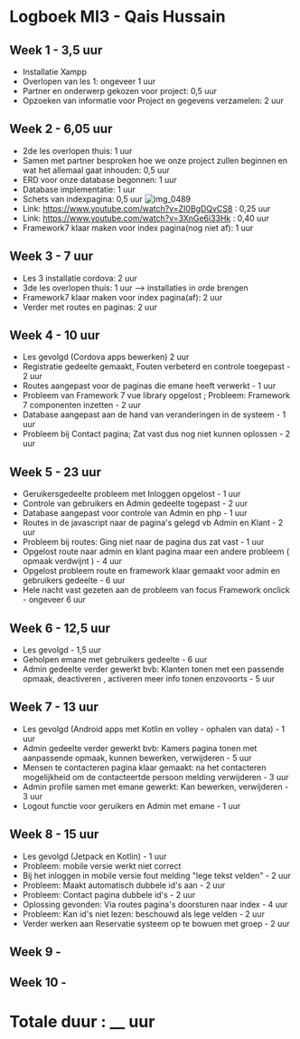 # Logboek MI3 - Qais Hussain
## Week 1 - 3,5 uur
* Installatie Xampp
* Overlopen van les 1: ongeveer 1 uur
* Partner en onderwerp gekozen voor project: 0,5 uur
* Opzoeken van informatie voor Project en gegevens verzamelen: 2 uur

## Week 2 - 6,05 uur
* 2de les overlopen thuis: 1 uur
* Samen met partner besproken hoe we onze project zullen beginnen en wat het allemaal gaat inhouden: 0,5 uur
* ERD voor onze database begonnen: 1 uur
* Database implementatie: 1 uur
* Schets van indexpagina: 0,5 uur
![img_0489](https://user-images.githubusercontent.com/32386896/46582967-80630400-ca4f-11e8-9f02-296239bac06c.JPG)
* Link: https://www.youtube.com/watch?v=ZI0BgDQvCS8 : 0,25 uur
* Link: https://www.youtube.com/watch?v=3XnGe6i33Hk : 0,40 uur
* Framework7 klaar maken voor index pagina(nog niet af): 1 uur

## Week 3 - 7 uur
* Les 3 installatie cordova: 2 uur
* 3de les overlopen thuis: 1 uur --> installaties in orde brengen
* Framework7 klaar maken voor index pagina(af): 2 uur
* Verder met routes en paginas: 2 uur

## Week 4 - 10 uur
  * Les gevolgd (Cordova apps bewerken) 2 uur
  * Registratie gedeelte gemaakt, Fouten verbeterd en controle toegepast - 2 uur
  * Routes aangepast voor de paginas die emane heeft verwerkt - 1 uur
  * Probleem van Framework 7 vue library opgelost ; Probleem: Framework 7 componenten inzetten - 2 uur
  * Database aangepast aan de hand van veranderingen in de systeem - 1 uur
  * Probleem bij Contact pagina; Zat vast dus nog niet kunnen oplossen - 2 uur
  
## Week 5 - 23 uur
  * Geruikersgedeelte probleem met Inloggen opgelost - 1 uur
  * Controle van gebruikers en Admin gedeelte togepast - 2 uur
  * Database aangepast voor controle van Admin en php - 1 uur
  * Routes in de javascript naar de pagina's gelegd vb Admin en Klant - 2 uur
  * Probleem bij routes: Ging niet naar de pagina dus zat vast - 1 uur
  * Opgelost route naar admin en klant pagina maar een andere probleem ( opmaak verdwijnt ) - 4 uur
  * Opgelost probleem route en framework klaar gemaakt voor admin en gebruikers gedeelte - 6 uur
  * Hele nacht vast gezeten aan de probleem van focus Framework onclick - ongeveer 6 uur
    
## Week 6 - 12,5 uur
  * Les gevolgd - 1,5 uur
  * Geholpen emane met gebruikers gedeelte - 6 uur
  * Admin gedeelte verder gewerkt bvb: Klanten tonen met een passende opmaak, deactiveren , activeren meer info tonen enzovoorts - 5 uur

## Week 7 - 13 uur
  * Les gevolgd (Android apps met Kotlin en volley - ophalen van data) - 1 uur
  * Admin gedeelte verder gewerkt bvb: Kamers pagina tonen met aanpassende opmaak, kunnen bewerken, verwijderen - 5 uur
  * Mensen te contacteren pagina klaar gemaakt: na het contacteren mogelijkheid om de contacteertde persoon melding verwijderen - 3 uur
  * Admin profile samen met emane gewerkt: Kan bewerken, verwijderen - 3 uur
  * Logout functie voor geruikers en Admin met emane - 1 uur
  
## Week 8 - 15 uur
  * Les gevolgd (Jetpack en Kotlin) - 1 uur
  * Probleem:  mobile versie werkt niet correct
  * Bij het inloggen in mobile versie fout melding "lege tekst velden" - 2 uur
  * Probleem: Maakt automatisch dubbele id's aan - 2 uur
  * Probleem: Contact pagina dubbele id's - 2 uur
  * Oplossing gevonden: Via routes pagina's doorsturen naar index - 4 uur
  * Probleem: Kan id's niet lezen: beschouwd als lege velden - 2 uur
  * Verder werken aan Reservatie systeem op te bowuen met groep - 2 uur
  
## Week 9 - 
## Week 10 - 
 
# Totale duur : __ uur

